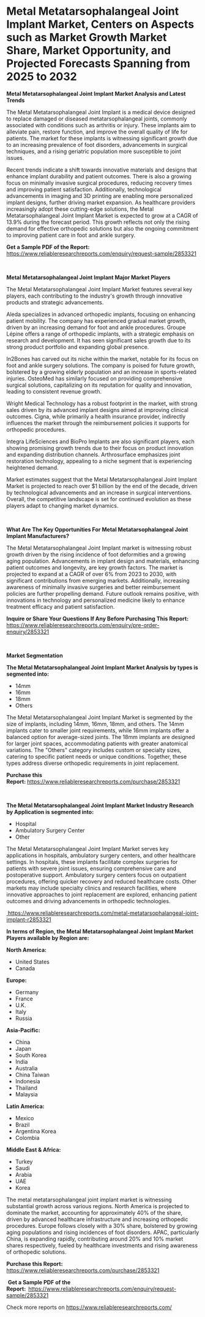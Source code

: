 <p><h1>Metal Metatarsophalangeal Joint Implant Market, Centers on Aspects such as Market Growth Market Share, Market Opportunity, and Projected Forecasts Spanning from 2025 to 2032</h1></p><p><strong>Metal Metatarsophalangeal Joint Implant Market Analysis and Latest Trends</strong></p>
<p><p>The Metal Metatarsophalangeal Joint Implant is a medical device designed to replace damaged or diseased metatarsophalangeal joints, commonly associated with conditions such as arthritis or injury. These implants aim to alleviate pain, restore function, and improve the overall quality of life for patients. The market for these implants is witnessing significant growth due to an increasing prevalence of foot disorders, advancements in surgical techniques, and a rising geriatric population more susceptible to joint issues.</p><p>Recent trends indicate a shift towards innovative materials and designs that enhance implant durability and patient outcomes. There is also a growing focus on minimally invasive surgical procedures, reducing recovery times and improving patient satisfaction. Additionally, technological advancements in imaging and 3D printing are enabling more personalized implant designs, further driving market expansion. As healthcare providers increasingly adopt these cutting-edge solutions, the Metal Metatarsophalangeal Joint Implant Market is expected to grow at a CAGR of 13.9% during the forecast period. This growth reflects not only the rising demand for effective orthopedic solutions but also the ongoing commitment to improving patient care in foot and ankle surgery.</p></p>
<p><strong>Get a Sample PDF of the Report:&nbsp;</strong> <a href="https://www.reliableresearchreports.com/enquiry/request-sample/2853321?utm_campaign=3079&utm_medium=2&utm_source=Github&utm_content=ia&utm_term=11032025&utm_id=metal-metatarsophalangeal-joint-implant">https://www.reliableresearchreports.com/enquiry/request-sample/2853321</a></p>
<p>&nbsp;</p>
<p><strong>Metal Metatarsophalangeal Joint Implant Major Market Players</strong></p>
<p><p>The Metal Metatarsophalangeal Joint Implant Market features several key players, each contributing to the industry's growth through innovative products and strategic advancements. </p><p>Aleda specializes in advanced orthopedic implants, focusing on enhancing patient mobility. The company has experienced gradual market growth, driven by an increasing demand for foot and ankle procedures. Groupe Lépine offers a range of orthopedic implants, with a strategic emphasis on research and development. It has seen significant sales growth due to its strong product portfolio and expanding global presence.</p><p>In2Bones has carved out its niche within the market, notable for its focus on foot and ankle surgery solutions. The company is poised for future growth, bolstered by a growing elderly population and an increase in sports-related injuries. OsteoMed has similarly focused on providing comprehensive surgical solutions, capitalizing on its reputation for quality and innovation, leading to consistent revenue growth.</p><p>Wright Medical Technology has a robust footprint in the market, with strong sales driven by its advanced implant designs aimed at improving clinical outcomes. Cigna, while primarily a health insurance provider, indirectly influences the market through the reimbursement policies it supports for orthopedic procedures.</p><p>Integra LifeSciences and BioPro Implants are also significant players, each showing promising growth trends due to their focus on product innovation and expanding distribution channels. Arthrosurface emphasizes joint restoration technology, appealing to a niche segment that is experiencing heightened demand.</p><p>Market estimates suggest that the Metal Metatarsophalangeal Joint Implant Market is projected to reach over $1 billion by the end of the decade, driven by technological advancements and an increase in surgical interventions. Overall, the competitive landscape is set for continued evolution as these players adapt to changing market dynamics.</p></p>
<p>&nbsp;</p>
<p><strong>What Are The Key Opportunities For Metal Metatarsophalangeal Joint Implant Manufacturers?</strong></p>
<p><p>The Metal Metatarsophalangeal Joint Implant market is witnessing robust growth driven by the rising incidence of foot deformities and a growing aging population. Advancements in implant design and materials, enhancing patient outcomes and longevity, are key growth factors. The market is projected to expand at a CAGR of over 6% from 2023 to 2030, with significant contributions from emerging markets. Additionally, increasing awareness of minimally invasive surgeries and better reimbursement policies are further propelling demand. Future outlook remains positive, with innovations in technology and personalized medicine likely to enhance treatment efficacy and patient satisfaction.</p></p>
<p><strong>Inquire or Share Your Questions If Any Before Purchasing This Report:</strong> <a href="https://www.reliableresearchreports.com/enquiry/pre-order-enquiry/2853321?utm_campaign=3079&utm_medium=2&utm_source=Github&utm_content=ia&utm_term=11032025&utm_id=metal-metatarsophalangeal-joint-implant">https://www.reliableresearchreports.com/enquiry/pre-order-enquiry/2853321</a></p>
<p>&nbsp;</p>
<p><strong>Market Segmentation</strong></p>
<p><strong>The Metal Metatarsophalangeal Joint Implant Market Analysis by types is segmented into:</strong></p>
<p><ul><li>14mm</li><li>16mm</li><li>18mm</li><li>Others</li></ul></p>
<p><p>The Metal Metatarsophalangeal Joint Implant Market is segmented by the size of implants, including 14mm, 16mm, 18mm, and others. The 14mm implants cater to smaller joint requirements, while 16mm implants offer a balanced option for average-sized joints. The 18mm implants are designed for larger joint spaces, accommodating patients with greater anatomical variations. The "Others" category includes custom or specialty sizes, catering to specific patient needs or unique conditions. Together, these types address diverse orthopedic requirements in joint replacement.</p></p>
<p><strong>Purchase this Report:&nbsp;</strong><a href="https://www.reliableresearchreports.com/purchase/2853321?utm_campaign=3079&utm_medium=2&utm_source=Github&utm_content=ia&utm_term=11032025&utm_id=metal-metatarsophalangeal-joint-implant">https://www.reliableresearchreports.com/purchase/2853321</a></p>
<p>&nbsp;</p>
<p><strong>The Metal Metatarsophalangeal Joint Implant Market Industry Research by Application is segmented into:</strong></p>
<p><ul><li>Hospital</li><li>Ambulatory Surgery Center</li><li>Other</li></ul></p>
<p><p>The Metal Metatarsophalangeal Joint Implant Market serves key applications in hospitals, ambulatory surgery centers, and other healthcare settings. In hospitals, these implants facilitate complex surgeries for patients with severe joint issues, ensuring comprehensive care and postoperative support. Ambulatory surgery centers focus on outpatient procedures, offering quicker recovery and reduced healthcare costs. Other markets may include specialty clinics and research facilities, where innovative approaches to joint replacement are explored, enhancing patient outcomes and driving advancements in orthopedic technologies.</p></p>
<p><a href="https://www.reliableresearchreports.com/metal-metatarsophalangeal-joint-implant-r2853321?utm_campaign=3079&utm_medium=2&utm_source=Github&utm_content=ia&utm_term=11032025&utm_id=metal-metatarsophalangeal-joint-implant">&nbsp;https://www.reliableresearchreports.com/metal-metatarsophalangeal-joint-implant-r2853321</a></p>
<p><strong>In terms of Region, the Metal Metatarsophalangeal Joint Implant Market Players available by Region are:</strong></p>
<p>
    <p> <strong> North America: </strong>
        <ul>
            <li>United States</li>
            <li>Canada</li>
        </ul>
        </p> 
    <p> <strong> Europe: </strong>
        <ul>
            <li>Germany</li>
            <li>France</li>
            <li>U.K.</li>
            <li>Italy</li>
            <li>Russia</li>
        </ul>
        </p> 
    <p> <strong> Asia-Pacific: </strong>
        <ul>
            <li>China</li>
            <li>Japan</li>
            <li>South Korea</li>
            <li>India</li>
            <li>Australia</li>
            <li>China Taiwan</li>
            <li>Indonesia</li>
            <li>Thailand</li>
            <li>Malaysia</li>
        </ul>
        </p> 
    <p> <strong> Latin America: </strong>
        <ul>
            <li>Mexico</li>
            <li>Brazil</li>
            <li>Argentina Korea</li>
            <li>Colombia</li>
        </ul>
        </p> 
    <p> <strong> Middle East & Africa: </strong>
        <ul>
            <li>Turkey</li>
            <li>Saudi</li>
            <li>Arabia</li>
            <li>UAE</li>
            <li>Korea</li>
        </ul>
    </p>
    </p>
<p><p>The metal metatarsophalangeal joint implant market is witnessing substantial growth across various regions. North America is projected to dominate the market, accounting for approximately 40% of the share, driven by advanced healthcare infrastructure and increasing orthopedic procedures. Europe follows closely with a 30% share, bolstered by growing aging populations and rising incidences of foot disorders. APAC, particularly China, is expanding rapidly, contributing around 20% and 10% market shares respectively, fueled by healthcare investments and rising awareness of orthopedic solutions.</p></p>
<p><strong>Purchase this Report: </strong><a href="https://www.reliableresearchreports.com/purchase/2853321?utm_campaign=3079&utm_medium=2&utm_source=Github&utm_content=ia&utm_term=11032025&utm_id=metal-metatarsophalangeal-joint-implant">https://www.reliableresearchreports.com/purchase/2853321</a></p>
<p>&nbsp;<strong>Get a Sample PDF of the Report:&nbsp;&nbsp;</strong><a href="https://www.reliableresearchreports.com/enquiry/request-sample/2853321?utm_campaign=3079&utm_medium=2&utm_source=Github&utm_content=ia&utm_term=11032025&utm_id=metal-metatarsophalangeal-joint-implant">https://www.reliableresearchreports.com/enquiry/request-sample/2853321</a></p>
<p><strong></strong></p>
<p>Check more reports on <a href="https://www.reliableresearchreports.com/?utm_campaign=3079&utm_medium=2&utm_source=Github&utm_content=ia&utm_term=11032025&utm_id=metal-metatarsophalangeal-joint-implant">https://www.reliableresearchreports.com/</a></p>